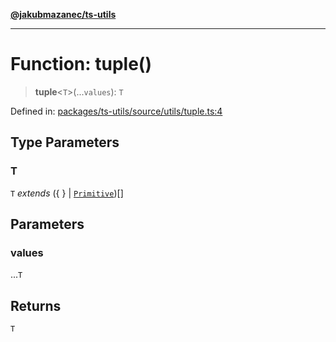 [**@jakubmazanec/ts-utils**](../README.md)

---

# Function: tuple()

> **tuple**\<`T`\>(...`values`): `T`

Defined in:
[packages/ts-utils/source/utils/tuple.ts:4](https://github.com/jakubmazanec/tools/blob/a1a5edf56256b0aa4e209cc73bc7a07f5d7fc236/packages/ts-utils/source/utils/tuple.ts#L4)

## Type Parameters

### T

`T` _extends_ (\{ \} \| [`Primitive`](../type-aliases/Primitive.md))[]

## Parameters

### values

...`T`

## Returns

`T`
